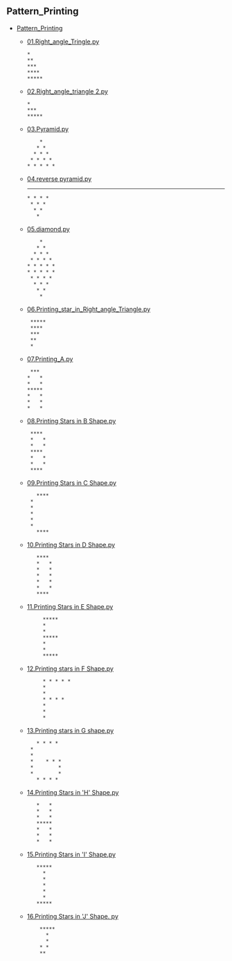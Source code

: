## Pattern_Printing

- [Pattern_Printing](https://github.com/Kushal997-das/Pattern_Printing) 
  - [01.Right_angle_Tringle.py  ](https://github.com/Kushal997-das/Pattern_Printing/blob/master/01.Right_angle_Tringle.py)<br>
     
        *
        **
        ***
        ****
        *****
        
  - [02.Right_angle_triangle 2.py](https://github.com/Kushal997-das/Pattern_Printing/blob/master/02.Right_angle_triangle%202.py)<br>
      
        *
        ***
        *****
        
   - [03.Pyramid.py](https://github.com/Kushal997-das/Pattern_Printing/blob/master/03.Pyramid.py)<br>
         
             *
            * *
           * * *
          * * * *
         * * * * *
         
   - [04.reverse pyramid.py ](https://github.com/Kushal997-das/Pattern_Printing/blob/master/04.reverse%20pyramid.py)
        
        * * * * *
         * * * *
          * * *
           * *
            *
            
   - [05.diamond.py ](https://github.com/Kushal997-das/Pattern_Printing/blob/master/05.diamond.py)
   
             *
            * *
           * * *
          * * * *
         * * * * *
         * * * * *
          * * * *
           * * *
            * *
             *
             
    - [06.Printing_star_in_Right_angle_Triangle.py](https://github.com/Kushal997-das/Pattern_Printing/blob/master/06.Printing_star_in_Right_angle_Triangle.py)        
    
           *****
           ****
           ***
           **
           *
           
           
     - [07.Printing_A.py ](https://github.com/Kushal997-das/Pattern_Printing/blob/master/07.Printing_A.py)
     
            ***
           *   *
           *   *
           *****
           *   *
           *   *
           *   *
      
      
     - [08.Printing Stars in B Shape.py](https://github.com/Kushal997-das/Pattern_Printing/blob/master/08.Printing%20Stars%20%20in%20B%20Shape.py)
            
            **** 
            *   *
            *   *
            **** 
            *   *
            *   *
            **** 
            
     - [09.Printing Stars in C Shape.py](https://github.com/Kushal997-das/Pattern_Printing/blob/master/09.Printing%20Stars%20in%20C%20Shape.py)   
      
      
          
              ****
            *
            *
            *
            *
            *
              ****
             
     - [10.Printing Stars in D Shape.py](https://github.com/Kushal997-das/Pattern_Printing/blob/master/10.Printing%20Stars%20in%20D%20Shape.py)   
      
              ****
              *   *
              *   *
              *   *
              *   *
              *   *
              ****
              
     - [11.Printing Stars in E Shape.py](https://github.com/Kushal997-das/Pattern_Printing/blob/master/11.Printing%20Stars%20in%20E%20Shape.py)   
                
                *****
                *
                *
                *****
                *
                *
                *****
     - [12.Printing stars in F Shape.py](https://github.com/Kushal997-das/Pattern_Printing/blob/master/12.Printing%20stars%20in%20F%20Shape.py)
     
               
                * * * * *
                *
                *
                * * * *
                *
                *
                *     
     - [13.Printing stars in G shape.py](https://github.com/Kushal997-das/Pattern_Printing/blob/master/13.Printing%20stars%20in%20G%20shape.py)
          
          
              * * * *
            *
            *
            *    * * *
            *        *
            *        *
              * * * *
        
     - [14.Printing Stars in 'H' Shape.py](https://github.com/Kushal997-das/Pattern_Printing/blob/master/14.Printing%20Stars%20in%20'H'%20Shape.py) 
     
              *   *
              *   *
              *   *
              *****
              *   *
              *   *
              *   *
      
     - [15.Printing Stars in 'I' Shape.py](https://github.com/Kushal997-das/Pattern_Printing/blob/master/15.%23Printing%20Stars%20in%20'I'%20Shape%20.py)
     

              *****
                *
                *
                *
                *
                *
              *****
 
 
     - [16.Printing Stars in 'J' Shape. py](https://github.com/Kushal997-das/Pattern_Printing/blob/master/16.Printing%20Stars%20in%20'J'%20Shape.py) 

               *****
                 *
                 *
               * *
               **
    




